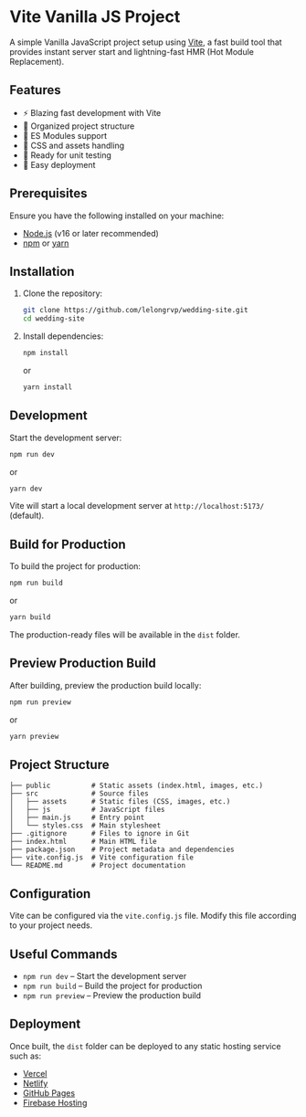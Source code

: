 # Vite Vanilla JS Project

A simple Vanilla JavaScript project setup using [Vite](https://vitejs.dev/), a fast build tool that provides instant server start and lightning-fast HMR (Hot Module Replacement).

## Features

- ⚡ Blazing fast development with Vite
- 📂 Organized project structure
- 🎯 ES Modules support
- 🎨 CSS and assets handling
- 🧪 Ready for unit testing
- 🚀 Easy deployment

## Prerequisites

Ensure you have the following installed on your machine:

- [Node.js](https://nodejs.org/) (v16 or later recommended)
- [npm](https://www.npmjs.com/) or [yarn](https://yarnpkg.com/)

## Installation

1. Clone the repository:
   ```sh
   git clone https://github.com/lelongrvp/wedding-site.git
   cd wedding-site
   ```

2. Install dependencies:
   ```sh
   npm install
   ```
   or
   ```sh
   yarn install
   ```

## Development

Start the development server:

```sh
npm run dev
```

or

```sh
yarn dev
```

Vite will start a local development server at `http://localhost:5173/` (default).

## Build for Production

To build the project for production:

```sh
npm run build
```

or

```sh
yarn build
```

The production-ready files will be available in the `dist` folder.

## Preview Production Build

After building, preview the production build locally:

```sh
npm run preview
```

or

```sh
yarn preview
```

## Project Structure

```
├── public          # Static assets (index.html, images, etc.)
├── src             # Source files
│   ├── assets      # Static files (CSS, images, etc.)
│   ├── js          # JavaScript files
│   ├── main.js     # Entry point
│   └── styles.css  # Main stylesheet
├── .gitignore      # Files to ignore in Git
├── index.html      # Main HTML file
├── package.json    # Project metadata and dependencies
├── vite.config.js  # Vite configuration file
└── README.md       # Project documentation
```

## Configuration

Vite can be configured via the `vite.config.js` file. Modify this file according to your project needs.

## Useful Commands

- `npm run dev` – Start the development server
- `npm run build` – Build the project for production
- `npm run preview` – Preview the production build

## Deployment

Once built, the `dist` folder can be deployed to any static hosting service such as:

- [Vercel](https://vercel.com/)
- [Netlify](https://www.netlify.com/)
- [GitHub Pages](https://pages.github.com/)
- [Firebase Hosting](https://firebase.google.com/docs/hosting)
